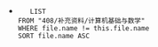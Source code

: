 *   
    ```dataview
	   LIST
	FROM "408/补充资料/计算机基础与数学"
	WHERE file.name != this.file.name
	SORT file.name ASC
    ```
